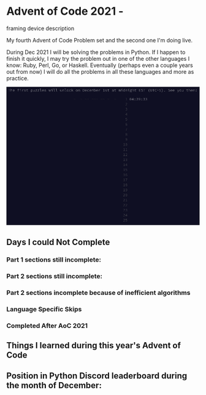 # Advent of Code 2021 - 

framing device description

My fourth Advent of Code Problem set and the second one I'm doing live.

During Dec 2021 I will be solving the problems in Python. If I happen to finish it quickly, I may try the problem out in one of the other languages I know: Ruby, Perl, Go, or Haskell. Eventually (perhaps even a couple years out from now) I will do all the problems in all these languages and more as practice.

![progress](https://github.com/djotaku/adventofcode/blob/02251e036cee159e6d108704d129b361699e4ec0/screenshots/2021_progress_20211130-4_hours_to_go.png)

## Days I could Not Complete

### Part 1 sections still incomplete: 

### Part 2 sections still incomplete:

### Part 2 sections incomplete because of inefficient algorithms

### Language Specific Skips

### Completed After AoC 2021

## Things I learned during this year's Advent of Code

## Position in Python Discord leaderboard during the month of December:

